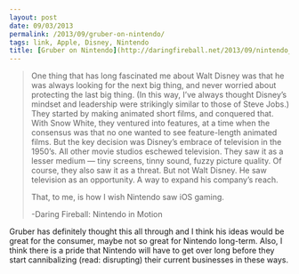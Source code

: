 ```yaml
---
layout: post
date: 09/03/2013
permalink: /2013/09/gruber-on-nintendo/
tags: link, Apple, Disney, Nintendo
title: [Gruber on Nintendo](http://daringfireball.net/2013/09/nintendo_in_motion)
---
```


<blockquote>
  <p>One thing that has long fascinated me about Walt Disney was that he was always looking for the next big thing, and never worried about protecting the last big thing. (In this way, I’ve always thought Disney’s mindset and leadership were strikingly similar to those of Steve Jobs.) They started by making animated short films, and conquered that. With Snow White, they ventured into features, at a time when the consensus was that no one wanted to see feature-length animated films. But the key decision was Disney’s embrace of television in the 1950’s. All other movie studios eschewed television. They saw it as a lesser medium — tiny screens, tinny sound, fuzzy picture quality. Of course, they also saw it as a threat. But not Walt Disney. He saw television as an opportunity. A way to expand his company’s reach.</p>
  
  <p>That, to me, is how I wish Nintendo saw iOS gaming.</p>
  
  <p>-Daring Fireball: Nintendo in Motion</p>
</blockquote>

<p>Gruber has definitely thought this all through and I think his ideas would be great for the consumer, maybe not so great for Nintendo long-term. Also, I think there is a pride that Nintendo will have to get over long before they start cannibalizing (read: disrupting) their current businesses in these ways.</p>